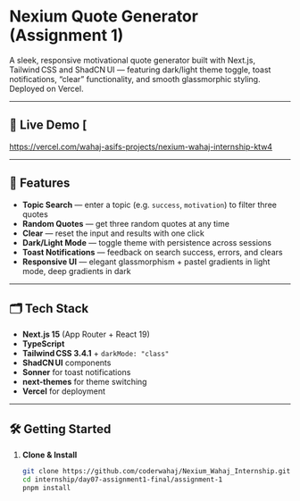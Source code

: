 # Nexium Quote Generator (Assignment 1)

A sleek, responsive motivational quote generator built with Next.js, Tailwind CSS and ShadCN UI — featuring dark/light theme toggle, toast notifications, “clear” functionality, and smooth glassmorphic styling. Deployed on Vercel.

---

## 🚀 Live Demo  [
https://vercel.com/wahaj-asifs-projects/nexium-wahaj-internship-ktw4

---

## 📖 Features  

- **Topic Search** — enter a topic (e.g. `success`, `motivation`) to filter three quotes  
- **Random Quotes** — get three random quotes at any time  
- **Clear** — reset the input and results with one click  
- **Dark/Light Mode** — toggle theme with persistence across sessions  
- **Toast Notifications** — feedback on search success, errors, and clears  
- **Responsive UI** — elegant glassmorphism + pastel gradients in light mode, deep gradients in dark  

---

## 🗂️ Tech Stack  

- **Next.js 15** (App Router + React 19)  
- **TypeScript**  
- **Tailwind CSS 3.4.1** + `darkMode: "class"`  
- **ShadCN UI** components  
- **Sonner** for toast notifications  
- **next-themes** for theme switching  
- **Vercel** for deployment  

---

## 🛠️ Getting Started  

1. **Clone & Install**  
   ```bash
   git clone https://github.com/coderwahaj/Nexium_Wahaj_Internship.git
   cd internship/day07-assignment1-final/assignment-1
   pnpm install
